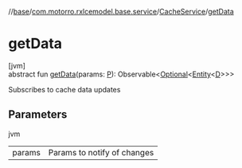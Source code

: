 //[base](../../../index.md)/[com.motorro.rxlcemodel.base.service](../index.md)/[CacheService](index.md)/[getData](get-data.md)

# getData

[jvm]\
abstract fun [getData](get-data.md)(params: [P](index.md)): Observable&lt;[Optional](https://docs.oracle.com/javase/8/docs/api/java/util/Optional.html)&lt;[Entity](../../com.motorro.rxlcemodel.base.entity/-entity/index.md)&lt;[D](index.md)&gt;&gt;&gt;

Subscribes to cache data updates

## Parameters

jvm

| | |
|---|---|
| params | Params to notify of changes |
